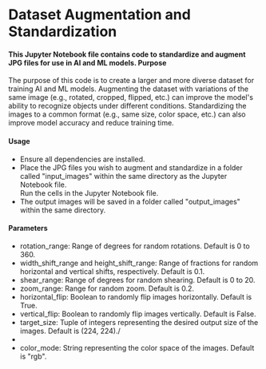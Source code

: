 <h1>Dataset Augmentation and Standardization</h1>

<h4>This Jupyter Notebook file contains code to standardize and augment JPG files for use in AI and ML models.
Purpose</h4>

The purpose of this code is to create a larger and more diverse dataset for training AI and ML models. Augmenting the dataset with variations of the same image (e.g., rotated, cropped, flipped, etc.) can improve the model's ability to recognize objects under different conditions. Standardizing the images to a common format (e.g., same size, color space, etc.) can also improve model accuracy and reduce training time.

<h4>Usage</h4>
  <ul>
    <li>Ensure all dependencies are installed.</li>
    <li>Place the JPG files you wish to augment and standardize in a folder called "input_images" within the same directory as the Jupyter Notebook file.</li>
Run the cells in the Jupyter Notebook file.
    <li>The output images will be saved in a folder called "output_images" within the same directory.</li>
  </ul>

<h4>Parameters</h4>
  <ul>
    <li>rotation_range: Range of degrees for random rotations. Default is 0 to 360.</li>
    <li>width_shift_range and height_shift_range: Range of fractions for random horizontal and vertical shifts, respectively. Default is 0.1.</li>
    <li>shear_range: Range of degrees for random shearing. Default is 0 to 20.</li>
    <li>zoom_range: Range for random zoom. Default is 0.2.</li>
    <li>horizontal_flip: Boolean to randomly flip images horizontally. Default is True.</li>
    <li>vertical_flip: Boolean to randomly flip images vertically. Default is False.</li>
    <li>target_size: Tuple of integers representing the desired output size of the images. Default is (224, 224)./<li>
    <li>color_mode: String representing the color space of the images. Default is "rgb".</li>
   </ul>
